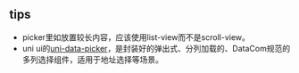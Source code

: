 <!-- ## picker-view -->

<!-- UTSCOMJSON.picker-view.name -->

<!-- UTSCOMJSON.picker-view.description -->

<!-- UTSCOMJSON.picker-view.compatibility -->

<!-- UTSCOMJSON.picker-view.attribute -->

<!-- UTSCOMJSON.picker-view.event -->

<!-- UTSCOMJSON.picker-view.component_type-->

<!-- UTSCOMJSON.picker-view.children -->

<!-- UTSCOMJSON.picker-view.example -->

<!-- UTSCOMJSON.picker-view.reference -->

## tips
- picker里如放置较长内容，应该使用list-view而不是scroll-view。
- uni ui的[uni-data-picker](https://ext.dcloud.net.cn/plugin?id=3796)，是封装好的弹出式、分列加载的、DataCom规范的多列选择组件，适用于地址选择等场景。
